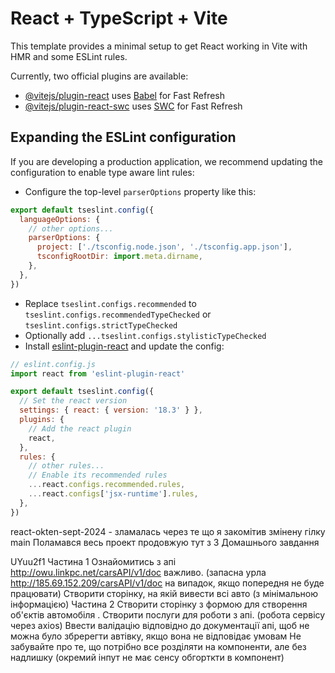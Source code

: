 # React + TypeScript + Vite

This template provides a minimal setup to get React working in Vite with HMR and some ESLint rules.

Currently, two official plugins are available:

- [@vitejs/plugin-react](https://github.com/vitejs/vite-plugin-react/blob/main/packages/plugin-react/README.md) uses [Babel](https://babeljs.io/) for Fast Refresh
- [@vitejs/plugin-react-swc](https://github.com/vitejs/vite-plugin-react-swc) uses [SWC](https://swc.rs/) for Fast Refresh

## Expanding the ESLint configuration

If you are developing a production application, we recommend updating the configuration to enable type aware lint rules:

- Configure the top-level `parserOptions` property like this:

```js
export default tseslint.config({
  languageOptions: {
    // other options...
    parserOptions: {
      project: ['./tsconfig.node.json', './tsconfig.app.json'],
      tsconfigRootDir: import.meta.dirname,
    },
  },
})
```

- Replace `tseslint.configs.recommended` to `tseslint.configs.recommendedTypeChecked` or `tseslint.configs.strictTypeChecked`
- Optionally add `...tseslint.configs.stylisticTypeChecked`
- Install [eslint-plugin-react](https://github.com/jsx-eslint/eslint-plugin-react) and update the config:

```js
// eslint.config.js
import react from 'eslint-plugin-react'

export default tseslint.config({
  // Set the react version
  settings: { react: { version: '18.3' } },
  plugins: {
    // Add the react plugin
    react,
  },
  rules: {
    // other rules...
    // Enable its recommended rules
    ...react.configs.recommended.rules,
    ...react.configs['jsx-runtime'].rules,
  },
})
```
react-okten-sept-2024 - зламалась через те що я закомітив змінену гілку main
Поламався весь проект
продовжую тут з 3 Домашнього завдання

UYuu2f1 Частина 1 Ознайомитись з апі http://owu.linkpc.net/carsAPI/v1/doc важливо. (запасна урла http://185.69.152.209/carsAPI/v1/doc на випадок, якщо попередня не буде працювати) Створити сторінку, на якій вивести всі авто (з мінімальною інформацією) 
Частина 2 Створити сторінку з формою для створення об'єктів автомобіля . Створити послуги для роботи з апі. (робота сервісу через axios) Ввести валідацію відповідно до документації апі, щоб не можна було збререгти автівку, якщо вона не відповідає умовам Не забувайте про те, що потрібно все розділяти на компоненти, але без надлишку (окремий інпут не має сенсу обгорткти в компонент)

